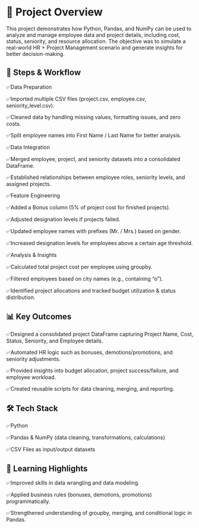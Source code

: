 # 📌 Project Overview

This project demonstrates how Python, Pandas, and NumPy can be used to analyze and manage employee data and project details, including cost, status, seniority, and resource allocation. The objective was to simulate a real-world HR + Project Management scenario and generate insights for better decision-making.

## 🔹 Steps & Workflow

✅Data Preparation

✅Imported multiple CSV files (project.csv, employee.csv, seniority_level.csv).

✅Cleaned data by handling missing values, formatting issues, and zero costs.

✅Split employee names into First Name / Last Name for better analysis.

✅Data Integration

✅Merged employee, project, and seniority datasets into a consolidated DataFrame.

✅Established relationships between employee roles, seniority levels, and assigned projects.

✅Feature Engineering

✅Added a Bonus column (5% of project cost for finished projects).

✅Adjusted designation levels if projects failed.

✅Updated employee names with prefixes (Mr. / Mrs.) based on gender.

✅Increased designation levels for employees above a certain age threshold.

✅Analysis & Insights

✅Calculated total project cost per employee using groupby.

✅Filtered employees based on city names (e.g., containing “o”).

✅Identified project allocations and tracked budget utilization & status distribution.

## 📊 Key Outcomes

✅Designed a consolidated project DataFrame capturing Project Name, Cost, Status, Seniority, and Employee details.

✅Automated HR logic such as bonuses, demotions/promotions, and seniority adjustments.

✅Provided insights into budget allocation, project success/failure, and employee workload.

✅Created reusable scripts for data cleaning, merging, and reporting.

## 🛠 Tech Stack

✅Python

✅Pandas & NumPy (data cleaning, transformations, calculations)

✅CSV Files as input/output datasets

## 🌟 Learning Highlights

✅Improved skills in data wrangling and data modeling.

✅Applied business rules (bonuses, demotions, promotions) programmatically.

✅Strengthened understanding of groupby, merging, and conditional logic in Pandas.

